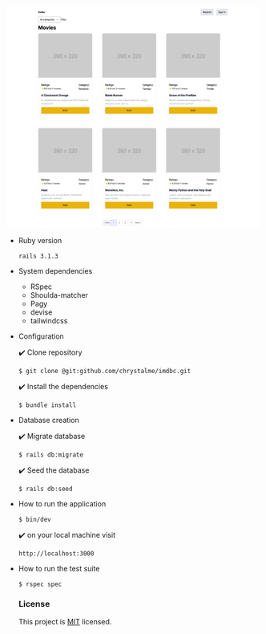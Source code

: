 ![Screen shot](app/assets/images/Screenshot%202023-02-08%20at%2016-00-07%20Imdbc.png)
* Ruby version
    ```
    rails 3.1.3
    ```

* System dependencies
  - RSpec
  - Shoulda-matcher
  - Pagy
  - devise
  - tailwindcss
 

* Configuration

     ✔️ Clone repository
     ```
     $ git clone @git:github.com/chrystalme/imdbc.git
     ```
     ✔️ Install the dependencies
     ``` 
     $ bundle install
     ```
 * Database creation

      ✔️ Migrate database
    ```
    $ rails db:migrate
    ```

   ✔️ Seed the database
     ```
     $ rails db:seed
     ```
     
* How to run the application

    ```
    $ bin/dev
    ```
    
   ✔️ on your local machine visit 
   
   ```
   http://localhost:3000
   ```
* How to run the test suite

    ```
    $ rspec spec
    ```
    
    ### License
    
   This project is [MIT](https://mit-license.org/) licensed.
